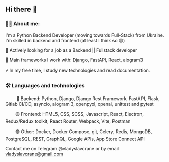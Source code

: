 ## Hi there 👋

### 👨‍💻 About me:

I'm a Python Backend Developer (moving towards Full-Stack) from Ukraine. I'm skilled in backend and frontend (at least I think so 😄) 

🔭 Actively looking for a job as a Backend || Fullstack developer

🌱 Main frameworks I work with: Django, FastAPI, React, aiogram3

⚡ In my free time, I study new technologies and read documentation.

### 🛠️ Languages and technologies

&nbsp;&nbsp;&nbsp;&nbsp;&nbsp;&nbsp;&nbsp;&nbsp; 🔴 Backend: Python, Django, Django Rest Framework, FastAPI, Flask, Gitlab CI/CD, asyncio, aiogram 3, openpyxl, openai, unittest and pytest 
  
&nbsp;&nbsp;&nbsp;&nbsp;&nbsp;&nbsp;&nbsp;&nbsp;🟡 Frontend: НTML5, CSS, SCSS, Javascript, React, Electron, Redux/Redux toolkit, React Router, Webpack, Vite, Postman

&nbsp;&nbsp;&nbsp;&nbsp;&nbsp;&nbsp;&nbsp;&nbsp;🟢 Other: Docker, Docker Compose, git, Celery, Redis, MongoDB, PostgreSQL, REST, GraphQL, Google APIs, App Store Connect API

Contact me on Telegram @vladyslavcrane or by email vladyslavcrane@gmail.com
<!--
**vladyslavcrane/vladyslavcrane** is a ✨ _special_ ✨ repository because its `README.md` (this file) appears on your GitHub profile.

Here are some ideas to get you started:

- 🔭 I’m currently working on ...
- 🌱 I’m currently learning ...
- 👯 I’m looking to collaborate on ...
- 🤔 I’m looking for help with ...
- 💬 Ask me about ...
- 📫 How to reach me: ...
- 😄 Pronouns: ...
- ⚡ Fun fact: ...
-->
